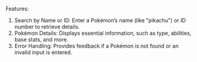 Features: 
  1. Search by Name or ID: Enter a Pokémon’s name (like "pikachu") or ID number to retrieve details.
  2. Pokémon Details: Displays essential information, such as type, abilities, base stats, and more.
  3. Error Handling: Provides feedback if a Pokémon is not found or an invalid input is entered.
